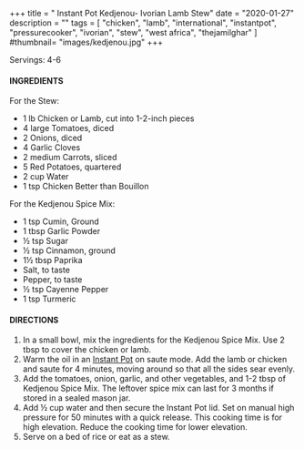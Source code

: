 +++
title = " Instant Pot Kedjenou- Ivorian Lamb Stew"
date = "2020-01-27"
description = ""
tags = [
    "chicken",
    "lamb",
    "international",
    "instantpot",
    "pressurecooker",
    "ivorian",
    "stew",
    "west africa",
    "thejamilghar"
]
#thumbnail= "images/kedjenou.jpg"
+++

Servings: 4-6 <!--more-->

#### INGREDIENTS 

For the Stew: 

* 1 lb Chicken or Lamb, cut into 1-2-inch pieces
* 4 large Tomatoes, diced 
* 2 Onions, diced 
* 4 Garlic Cloves 
* 2 medium Carrots, sliced 
* 5 Red Potatoes, quartered 
* 2 cup Water
* 1 tsp Chicken Better than Bouillon 

For the Kedjenou Spice Mix: 

* 1 tsp Cumin, Ground 
* 1 tbsp Garlic Powder 
* ½ tsp Sugar 
* ½ tsp Cinnamon, ground 
* 1½ tbsp Paprika 
* Salt, to taste
* Pepper, to taste
* ½ tsp Cayenne Pepper 
* 1 tsp Turmeric 
  
#### DIRECTIONS 

1. In a small bowl, mix the ingredients for the Kedjenou Spice Mix. Use 2 tbsp to cover the chicken or lamb. 
2. Warm the oil in an [Instant Pot](https://amzn.to/3qfNYCZ) on saute mode. Add the lamb or chicken and saute for 4 minutes, moving around so that all the sides sear evenly. 
3. Add the tomatoes, onion, garlic, and other vegetables, and 1-2 tbsp of Kedjenou Spice Mix. The leftover spice mix can last for 3 months if stored in a sealed mason jar. 
4. Add ½ cup water and then secure the Instant Pot lid. Set on manual high pressure for 50 minutes with a quick release. This cooking time is for high elevation. Reduce the cooking time for lower elevation. 
5. Serve on a bed of rice or eat as a stew. 
